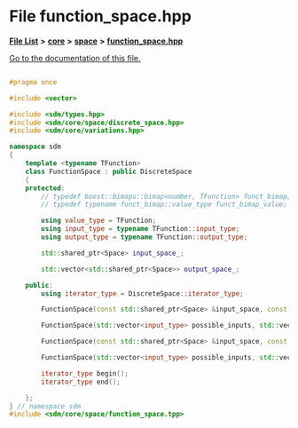 
# File function\_space.hpp

[**File List**](files.md) **>** [**core**](dir_92216a09053680f71034e5e26026ee62.md) **>** [**space**](dir_4382197029a4717686416170aae3e90a.md) **>** [**function\_space.hpp**](function__space_8hpp.md)

[Go to the documentation of this file.](function__space_8hpp.md) 


````cpp

#pragma once

#include <vector>

#include <sdm/types.hpp>
#include <sdm/core/space/discrete_space.hpp>
#include <sdm/core/variations.hpp>

namespace sdm
{
    template <typename TFunction>
    class FunctionSpace : public DiscreteSpace
    {
    protected:
        // typedef boost::bimaps::bimap<number, TFunction> funct_bimap;
        // typedef typename funct_bimap::value_type funct_bimap_value;

        using value_type = TFunction;
        using input_type = typename TFunction::input_type;
        using output_type = typename TFunction::output_type;

        std::shared_ptr<Space> input_space_;

        std::vector<std::shared_ptr<Space>> output_space_;

    public:
        using iterator_type = DiscreteSpace::iterator_type;

        FunctionSpace(const std::shared_ptr<Space> &input_space, const std::shared_ptr<Space> &output_space, bool store_functions = false);

        FunctionSpace(std::vector<input_type> possible_inputs, std::vector<output_type> possible_outputs, bool store_functions = false);

        FunctionSpace(const std::shared_ptr<Space> &input_space, const std::vector<std::shared_ptr<Space>> &output_spaces, bool store_functions = false);

        FunctionSpace(std::vector<input_type> possible_inputs, std::vector<std::vector<output_type>> possible_outputs, bool store_functions = false);

        iterator_type begin();
        iterator_type end();

    };
} // namespace sdm
#include <sdm/core/space/function_space.tpp>
````

